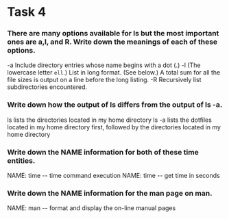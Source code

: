 # Task 4

### There are many options available for ls but the most important ones are a,l, and R. Write down the meanings of each of these options.

-a Include directory entries whose name begins with a dot (.)
-l (The lowercase letter ``ell``.)  List in long format.  (See below.)  A total sum for all the file sizes is output on a line before the long listing.
-R Recursively list subdirectories encountered.

### Write down how the output of ls differs from the output of ls -a. 

ls lists the directories located in my home directory
ls -a lists the dotfiles located in my home directory first, followed by the directories located in my home directory

### Write down the NAME information for both of these time entities.

NAME: time -- time command execution
NAME: time -- get time in seconds

### Write down the NAME information for the man page on man. 

NAME: man -- format and display the on-line manual pages
